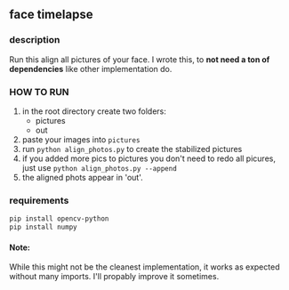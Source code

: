 ## face timelapse
### description
Run this align all pictures of your face.
I wrote this, to **not need a ton of dependencies** like other implementation do.

### HOW TO RUN
1. in the root directory create two folders:
    - pictures
    - out
2. paste your images into `pictures`
3. run `python align_photos.py` to create the stabilized pictures
4. if you added more pics to pictures you don't need to redo all picures, just use `python align_photos.py --append`
5. the aligned phots appear in 'out'.


### requirements
```bash
pip install opencv-python
pip install numpy
```


#### Note:
While this might not be the cleanest implementation, it works as expected without many imports.
I'll propably improve it sometimes.